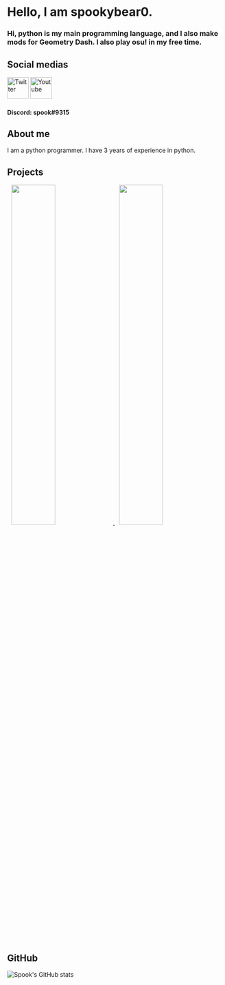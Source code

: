 # Hello, I am spookybear0.

### Hi, python is my main programming language, and I also make mods for Geometry Dash. I also play osu! in my free time.

## Social medias
<a href="https://twitter.com/Bear0Spooky"><img src="https://help.twitter.com/content/dam/help-twitter/brand/logo.png" width="50" title="Twitter"></a>
<a href="https://www.youtube.com/channel/UCQNl8ru98ixrwRVSbtvNfXw?view_as=subscriber"><img src="https://media-exp1.licdn.com/dms/image/C560BAQFWOfDVm7nHeg/company-logo_200_200/0?e=2159024400&v=beta&t=L7yzPfsyYeZUjkJc1Abfwbg-Nx710fAvwEYbf02LIEE" width="50" title="Youtube"></a>
#### Discord: spook#9315

## About me

I am a python programmer. I have 3 years of experience in python.

## Projects
<p float="center">
 
 <a href="https://github.com/gd-star-pp/website/">
 <img src="https://github-readme-stats.vercel.app/api/pin?username=lotus-gd&repo=lotus-web&title_color=fff&icon_color=f9f9f9&text_color=9f9f9f&bg_color=30,e96443,904e95" hspace="10" width="45%"/>
  </a>
 
  <a href="https://github.com/maple-ml/cinnamon/">
  <img src="https://github-readme-stats.vercel.app/api/pin?username=maple-ml&repo=cinnamon&title_color=fff&icon_color=f9f9f9&text_color=9f9f9f&bg_color=30,e96443,904e95" hspace="10" width="45%"/>
  </a>
  
</p>

## GitHub

![Spook's GitHub stats](https://github-readme-stats.vercel.app/api?username=spookybear0&show_icons=true&theme=omni)
